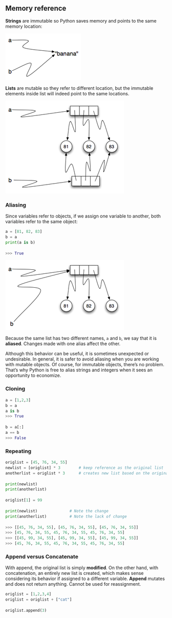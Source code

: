 ## Memory reference 

**Strings** are immutable so Python saves memory and points to the same memory location:

![stringreference](images/stringreference.png)

**Lists** are mutable so they refer to different location, but the immutable elements inside list will indeed point to the same locations.

![listreference](images/listreference.png)

### Aliasing

Since variables refer to objects, if we assign one variable to another, both variables refer to the same object:

```python
a = [81, 82, 83]
b = a
print(a is b)

>>> True
```

![listreference](images/aliasing.png)

Because the same list has two different names, `a` and `b`, we say that it is **aliased**. Changes made with one alias affect the other.

Although this behavior can be useful, it is sometimes unexpected or undesirable. In general, it is safer to avoid aliasing when you are working with mutable objects. Of course, for immutable objects, there’s no problem. That’s why Python is free to alias strings and integers when it sees an opportunity to economize.

### Cloning

```python
a = [1,2,3]
b = a 
a is b
>>> True

b = a[:]
a == b
>>> False
```

### Repeating

```python
origlist = [45, 76, 34, 55]
newlist = [origlist] * 3		# keep reference as the original list
anotherlist = origlist * 3		# creates new list based on the original list

print(newlist)
print(anotherlist)

origlist[1] = 99

print(newlist) 				# Note the change
print(anotherlist) 			# Note the lack of change

>>> [[45, 76, 34, 55], [45, 76, 34, 55], [45, 76, 34, 55]]
>>> [45, 76, 34, 55, 45, 76, 34, 55, 45, 76, 34, 55]
>>> [[45, 99, 34, 55], [45, 99, 34, 55], [45, 99, 34, 55]]
>>> [45, 76, 34, 55, 45, 76, 34, 55, 45, 76, 34, 55]
```

### Append versus Concatenate

With append, the original list is simply **modified**. On the other hand, with concatenation, an entirely new list is created, which makes sense considering its behavior if assigned to a different variable. **Append** mutates and does not return anything. Cannot be used for reassignment.  

```python
origlist = [1,2,3,4]
origlist = origlist + ["cat"]

origlist.append(3)
```